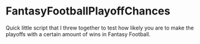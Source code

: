 # FantasyFootballPlayoffChances
Quick little script that I threw together to test how likely you are to make the playoffs with a certain amount of wins in Fantasy Football.
